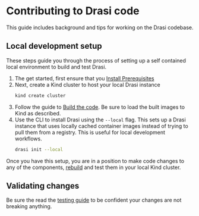 # Contributing to Drasi code

This guide includes background and tips for working on the Drasi codebase.


## Local development setup

These steps guide you through the process of setting up a self contained local environment to build and test Drasi.

1. The get started, first ensure that you [Install Prerequisites](../contributing-code-prerequisites/)
1. Next, create a Kind cluster to host your local Drasi instance
    ```sh
    kind create cluster
    ```
1. Follow the guide to [Build the code](../contributing-code-building/).  Be sure to load the built images to Kind as described.
1. Use the CLI to install Drasi using the `--local` flag. This sets up a Drasi instance that uses locally cached container images instead of trying to pull them from a registry. This is useful for local development workflows.
    ```sh
    drasi init --local
    ```

Once you have this setup, you are in a position to make code changes to any of the components, [rebuild](../contributing-code-building/) and test them in your local Kind cluster.


## Validating changes

Be sure the read the [testing guide](../contributing-code-tests/) to be confident your changes are not breaking anything.

